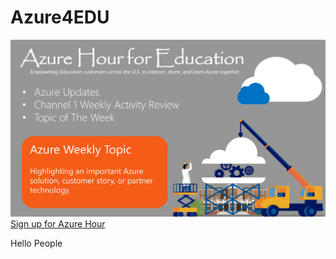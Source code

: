 # Azure4EDU
![Testing](./Images/image002.jpg)
[Sign up for Azure Hour](https://azurehourweb.z5.web.core.windows.net/)

Hello People
